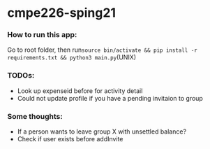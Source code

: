 # cmpe226-sping21



### How to run this app: 

Go to root folder, then run`source bin/activate && pip install -r requirements.txt && python3 main.py`(UNIX)

### TODOs:


- Look up expenseid before for activity detail
- Could not update profile if you have a pending invitaion to group






### Some thoughts:

-   If a person wants to leave group X with unsettled balance?
-   Check if user exists before addInvite


